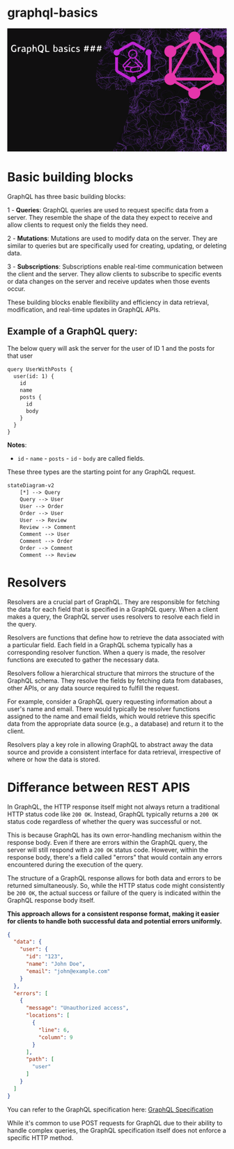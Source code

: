 # graphql-basics

<img src="./thumb.png" />


# Basic building blocks

GraphQL has three basic building blocks:

1 - **Queries**: GraphQL queries are used to request specific data from a server. They resemble the shape of the data they expect to receive and allow clients to request only the fields they need.

2 - **Mutations**: Mutations are used to modify data on the server. They are similar to queries but are specifically used for creating, updating, or deleting data.

3 - **Subscriptions**: Subscriptions enable real-time communication between the client and the server. They allow clients to subscribe to specific events or data changes on the server and receive updates when those events occur.

These building blocks enable flexibility and efficiency in data retrieval, modification, and real-time updates in GraphQL APIs.


## Example of a GraphQL query:

The below query will ask the server for the user of ID 1 and the posts for that user

```gql
query UserWithPosts {
  user(id: 1) {
    id
    name
    posts {
      id
      body
    }
  }
}
```

**Notes**:

- `id` - `name` - `posts` - `id` - `body` are called fields.

These three types are the starting point for any GraphQL request.

```mermaid
stateDiagram-v2
    [*] --> Query
    Query --> User 
    User --> Order
    Order --> User
    User --> Review
    Review --> Comment
    Comment --> User
    Comment --> Order
    Order --> Comment
    Comment --> Review
```


# Resolvers

Resolvers are a crucial part of GraphQL. They are responsible for fetching the data for each field that is specified in a GraphQL query. When a client makes a query, the GraphQL server uses resolvers to resolve each field in the query.

Resolvers are functions that define how to retrieve the data associated with a particular field. Each field in a GraphQL schema typically has a corresponding resolver function. When a query is made, the resolver functions are executed to gather the necessary data.

Resolvers follow a hierarchical structure that mirrors the structure of the GraphQL schema. They resolve the fields by fetching data from databases, other APIs, or any data source required to fulfill the request.

For example, consider a GraphQL query requesting information about a user's name and email. There would typically be resolver functions assigned to the name and email fields, which would retrieve this specific data from the appropriate data source (e.g., a database) and return it to the client.

Resolvers play a key role in allowing GraphQL to abstract away the data source and provide a consistent interface for data retrieval, irrespective of where or how the data is stored.


# Differance between REST APIS

In GraphQL, the HTTP response itself might not always return a traditional HTTP status code like `200 OK`. Instead, GraphQL typically returns a `200 OK` status code regardless of whether the query was successful or not.


This is because GraphQL has its own error-handling mechanism within the response body. Even if there are errors within the GraphQL query, the server will still respond with a `200 OK` status code. However, within the response body, there's a field called "errors" that would contain any errors encountered during the execution of the query.


The structure of a GraphQL response allows for both data and errors to be returned simultaneously. So, while the HTTP status code might consistently be `200 OK`, the actual success or failure of the query is indicated within the GraphQL response body itself.


**This approach allows for a consistent response format, making it easier for clients to handle both successful data and potential errors uniformly.**

```json
{
  "data": {
    "user": {
      "id": "123",
      "name": "John Doe",
      "email": "john@example.com"
    }
  },
  "errors": [
    {
      "message": "Unauthorized access",
      "locations": [
        {
          "line": 6,
          "column": 9
        }
      ],
      "path": [
        "user"
      ]
    }
  ]
}
```
You can refer to the GraphQL specification here: [GraphQL Specification](https://spec.graphql.org/)


While it's common to use POST requests for GraphQL due to their ability to handle complex queries, the GraphQL specification itself does not enforce a specific HTTP method.



